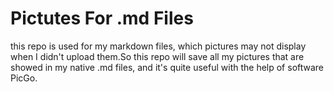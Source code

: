 # Pictutes For .md Files

this repo is used for my markdown files, which pictures may not display when I didn't upload them.So this repo will save all my pictures that are showed in my native .md files, and it's quite useful with the help of software PicGo.
